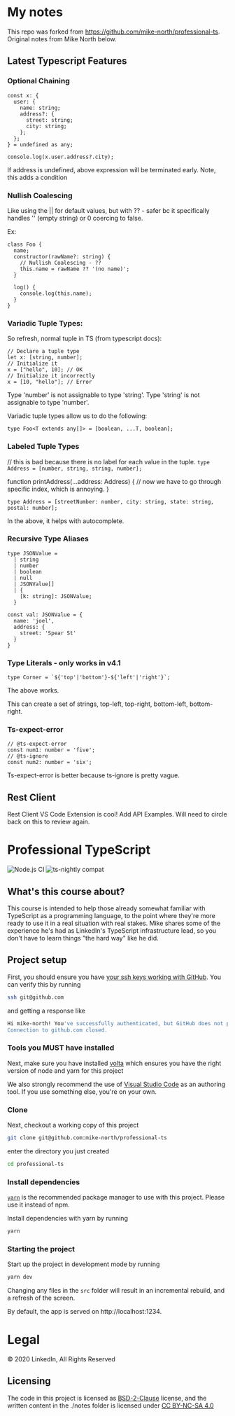 # My notes

This repo was forked from https://github.com/mike-north/professional-ts. Original notes from Mike North below.

## Latest Typescript Features

### Optional Chaining

```
const x: {
  user: {
    name: string;
    address?: {
      street: string;
      city: string;
    };
  };
} = undefined as any;

console.log(x.user.address?.city);

```

If address is undefined, above expression will be terminated early. Note, this adds a condition

### Nullish Coalescing

Like using the || for default values, but with ?? - safer bc it specifically handles '' (empty string) or 0 coercing to false.

Ex:

```
class Foo {
  name;
  constructor(rawName?: string) {
    // Nullish Coalescing - ??
    this.name = rawName ?? '(no name)';
  }

  log() {
    console.log(this.name);
  }
}
```

### Variadic Tuple Types:

So refresh, normal tuple in TS (from typescript docs):

```
// Declare a tuple type
let x: [string, number];
// Initialize it
x = ["hello", 10]; // OK
// Initialize it incorrectly
x = [10, "hello"]; // Error
```

Type 'number' is not assignable to type 'string'.
Type 'string' is not assignable to type 'number'.

Variadic tuple types allow us to do the following:

`type Foo<T extends any[]> = [boolean, ...T, boolean];`

### Labeled Tuple Types

// this is bad because there is no label for each value in the tuple.
`type Address = [number, string, string, number];`

function printAddress(...address: Address) {
// now we have to go through specific index, which is annoying.
}

`type Address = [streetNumber: number, city: string, state: string, postal: number];`

In the above, it helps with autocomplete.

### Recursive Type Aliases

```
type JSONValue =
  | string
  | number
  | boolean
  | null
  | JSONValue[]
  | {
    [k: string]: JSONValue;
  }

const val: JSONValue = {
  name: 'joel',
  address: {
    street: 'Spear St'
  }
}
```

### Type Literals - only works in v4.1

```
type Corner = `${'top'|'bottom'}-${'left'|'right'}`;
```

The above works.

This can create a set of strings, top-left, top-right, bottom-left, bottom-right.

### Ts-expect-error

```
// @ts-expect-error
const num1: number = 'five';
// @ts-ignore
const num2: number = 'six';

```

Ts-expect-error is better because ts-ignore is pretty vague.

## Rest Client

Rest Client VS Code Extension is cool! Add API Examples. Will need to circle back on this to review again.

# Professional TypeScript

![Node.js CI](https://github.com/mike-north/professional-ts/workflows/Node.js%20CI/badge.svg)
![ts-nightly compat](https://github.com/mike-north/professional-ts/workflows/TypeScript@Next%20tests/badge.svg)

## What's this course about?

This course is intended to help those already somewhat familiar with TypeScript as a programming language, to the point where they're more ready to use it in a real situation with real stakes. Mike shares some of the experience he's had as LinkedIn's TypeScript infrastructure lead, so you don't have to learn things "the hard way" like he did.

## Project setup

First, you should ensure you have [your ssh keys working with GitHub](https://docs.github.com/en/free-pro-team@latest/github/authenticating-to-github/generating-a-new-ssh-key-and-adding-it-to-the-ssh-agent). You can verify this by running

```sh
ssh git@github.com
```

and getting a response like

```sh
Hi mike-north! You've successfully authenticated, but GitHub does not provide shell access.
Connection to github.com closed.
```

### Tools you MUST have installed

Next, make sure you have installed [volta](http://volta.sh/) which ensures you have the right version of node and yarn for this project

We also strongly recommend the use of [Visual Studio Code](https://code.visualstudio.com/) as an authoring tool. If you use something else, you're on your own.

### Clone

Next, checkout a working copy of this project

```sh
git clone git@github.com:mike-north/professional-ts
```

enter the directory you just created

```sh
cd professional-ts
```

### Install dependencies

[`yarn`](https://yarnpkg.com/) is the recommended package manager to use with this project. Please use it instead of npm.

Install dependencies with yarn by running

```sh
yarn
```

### Starting the project

Start up the project in development mode by running

```sh
yarn dev
```

Changing any files in the `src` folder will result in an incremental rebuild, and a refresh of the screen.

By default, the app is served on http://localhost:1234.

# Legal

&copy; 2020 LinkedIn, All Rights Reserved

## Licensing

The code in this project is licensed as [BSD-2-Clause](https://opensource.org/licenses/BSD-2-Clause) license, and the written content in the ./notes folder is licensed under [CC BY-NC-SA 4.0](https://creativecommons.org/licenses/by-nc-sa/4.0/)
